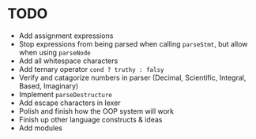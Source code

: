 # TODO
- Add assignment expressions
- Stop expressions from being parsed when calling `parseStmt`, but allow when using `parseNode`
- Add all whitespace characters
- Add ternary operator `cond ? truthy : falsy`
- Verify and catagorize numbers in parser (Decimal, Scientific, Integral, Based, Imaginary)
- Implement `parseDestructure`
- Add escape characters in lexer
- Polish and finish how the OOP system will work
- Finish up other language constructs & ideas
- Add modules